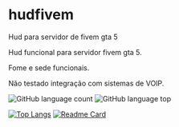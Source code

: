 # hudfivem
Hud para servidor de fivem gta 5

Hud funcional para servidor fivem gta 5.

Fome e sede funcionais.

Não testado integração com sistemas de VOIP.

![GitHub language count](https://img.shields.io/github/languages/count/jeangondorek/hudfivem?color=blue&style=for-the-badge)
![GitHub language top](https://img.shields.io/github/languages/top/jeangondorek/hudfivem?style=for-the-badge)

[![Top Langs](https://github-readme-stats.vercel.app/api/top-langs/?username=jeangondorek&exclude_repo=jeangondorek,Concessionaria-fivem,FormularioFivem&theme=onedark)](https://github.com/jeangondorek/hudfivem)
[![Readme Card](https://github-readme-stats.vercel.app/api/pin/?username=jeangondorek&repo=hudfivem&theme=onedark)](https://github.com/jeangondorek/hudfivem)
